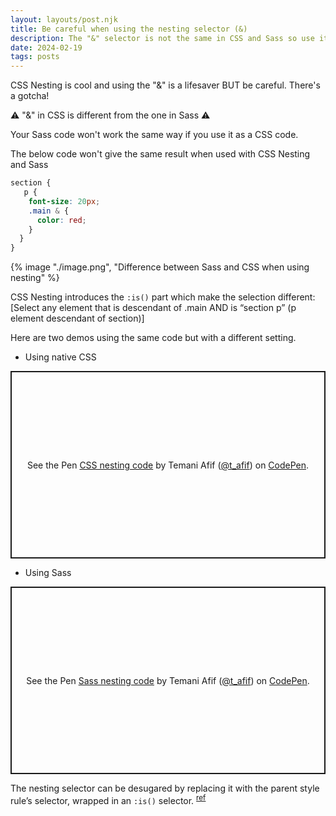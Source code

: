 ```yaml
---
layout: layouts/post.njk
title: Be careful when using the nesting selector (&)
description: The "&" selector is not the same in CSS and Sass so use it carefully
date: 2024-02-19
tags: posts
---
```


CSS Nesting is cool and using the "&amp;" is a lifesaver BUT be careful. There's a gotcha!

⚠️ "&amp;" in CSS is different from the one in Sass ⚠️

Your Sass code won't work the same way if you use it as a CSS code.

The below code won't give the same result when used with CSS Nesting and Sass

```css
section {
   p {
    font-size: 20px;
    .main & {
      color: red;
    }
  }
}
```

{% image "./image.png", "Difference between Sass and CSS when using nesting" %}

CSS Nesting introduces the `:is()` part which make the selection different: [Select any element that is descendant of .main AND is “section p” (p element descendant of section)]

Here are two demos using the same code but with a different setting.

* Using native CSS

<p class="codepen" data-height="300" data-default-tab="result" data-slug-hash="zYbbmbb" data-preview="true" data-user="t_afif" style="height: 300px; box-sizing: border-box; display: flex; align-items: center; justify-content: center; border: 2px solid; margin: 1em 0; padding: 1em;">
  <span>See the Pen <a href="https://codepen.io/t_afif/pen/zYbbmbb">
  CSS nesting code</a> by Temani Afif (<a href="https://codepen.io/t_afif">@t_afif</a>)
  on <a href="https://codepen.io">CodePen</a>.</span>
</p>

* Using Sass

<p class="codepen" data-height="300" data-default-tab="result" data-slug-hash="zYbbMKg" data-preview="true" data-user="t_afif" style="height: 300px; box-sizing: border-box; display: flex; align-items: center; justify-content: center; border: 2px solid; margin: 1em 0; padding: 1em;">
  <span>See the Pen <a href="https://codepen.io/t_afif/pen/zYbbMKg">
  Sass  nesting code</a> by Temani Afif (<a href="https://codepen.io/t_afif">@t_afif</a>)
  on <a href="https://codepen.io">CodePen</a>.</span>
</p>
<script async src="https://cpwebassets.codepen.io/assets/embed/ei.js"></script>

The nesting selector can be desugared by replacing it with the parent style rule’s selector, wrapped in an `:is()` selector. <sup>[ref](https://www.w3.org/TR/css-nesting-1/#nest-selector)</sup>